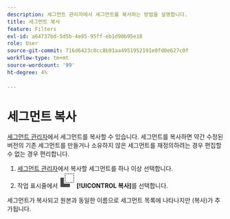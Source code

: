 ```yaml
---
description: 세그먼트 관리자에서 세그먼트를 복사하는 방법을 설명합니다.
title: 세그먼트 복사
feature: Filters
exl-id: a64737bd-5d5b-4e85-95ff-eb1d90b95e18
role: User
source-git-commit: 716d6423c0cc8b91aa4951952191e0fd0e627c0f
workflow-type: tm+mt
source-wordcount: '99'
ht-degree: 4%

---
```


# 세그먼트 복사

[세그먼트 관리자](manage-filters.md)에서 세그먼트를 복사할 수 있습니다. 세그먼트를 복사하면 약간 수정된 버전의 기존 세그먼트를 만들거나 소유하지 않은 세그먼트를 재정의하려는 경우 편집할 수 없는 경우 편리합니다.

1. [세그먼트 관리자](manage-filters.md)에서 복사할 세그먼트를 하나 이상 선택합니다.
1. 작업 표시줄에서 ![복사](/help/assets/icons/Copy.svg) **[!UICONTROL 복사]**&#x200B;를 선택합니다.

세그먼트가 복사되고 원본과 동일한 이름으로 세그먼트 목록에 나타나지만 (복사)가 추가됩니다.
